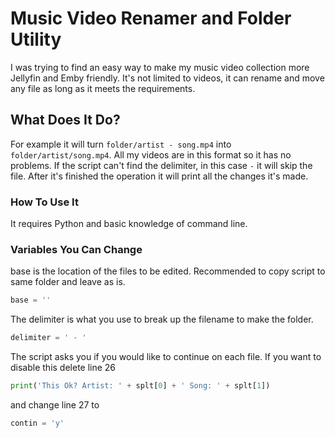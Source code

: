 # Music Video Renamer and Folder Utility
 I was trying to find an easy way to make my music video collection more Jellyfin and Emby friendly. It's not limited to videos, it can rename and move any file as long as it meets the requirements.
## What Does It Do?
 For example it will turn `folder/artist - song.mp4` into `folder/artist/song.mp4`. All my videos are in this format so it has no problems. If the script can't find the delimiter, in this case ` - ` it will skip the file. After it's finished the operation it will print all the changes it's made.
### How To Use It
 It requires Python and basic knowledge of command line.
### Variables You Can Change
 base is the location of the files to be edited. Recommended to copy script to same folder and leave as is.
```python
base = ''
```
 The delimiter is what you use to break up the filename to make the folder.
```python
delimiter = ' - '
```
 The script asks you if you would like to continue on each file. If you want to disable this delete line 26 
```python
print('This Ok? Artist: ' + splt[0] + ' Song: ' + splt[1])
```
 and change line 27 to
```python
contin = 'y'
```
